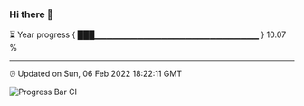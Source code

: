 ### Hi there 👋

⏳ Year progress { ███▁▁▁▁▁▁▁▁▁▁▁▁▁▁▁▁▁▁▁▁▁▁▁▁▁▁▁ } 10.07 %

---

⏰ Updated on Sun, 06 Feb 2022 18:22:11 GMT

![Progress Bar CI](https://github.com/ZhaoGui/ZhaoGui/workflows/Progress%20Bar%20CI/badge.svg)
